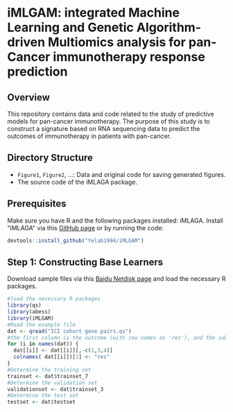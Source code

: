 # iMLGAM: integrated Machine Learning and Genetic Algorithm-driven Multiomics analysis for pan-Cancer immunotherapy response prediction

## Overview

This repository contains data and code related to the study of predictive models for pan-cancer immunotherapy. The purpose of this study is to construct a signature based on RNA sequencing data to predict the outcomes of immunotherapy in patients with pan-cancer.

## Directory Structure

- `Figure1`, `Figure2`, ...: Data and original code for saving generated figures.
- The source code of the iMLAGA package.

## Prerequisites

Make sure you have R and the following packages installed: iMLAGA. Install "iMLAGA" via this [GitHub page](https://github.com/Yelab1994/iMLAGA) or by running the code:

```R
devtools::install_github("Yelab1994/iMLGAM")
```
## Step 1: Constructing Base Learners
Download sample files via this [Baidu Netdisk page](https://pan.baidu.com/s/1DmL1MBvDnn4JT798wFRoSQ?pwd=h527) and load the necessary R packages.

```R
#load the necessary R packages
library(qs)
library(abess)
library(iMLGAM)
#Read the example file
dat <- qread("ICI cohort gene pairs.qs")
#the first column is the outcome (with row names as 'res'), and the subsequent columns are features.
for (i in names(dat)) {
  dat[[i]] <- dat[[i]][,-c(1,3,4)]
  colnames( dat[[i]])[1] <- "res"
}
#Determine the training set
trainset <- dat$trainset_7
#Determine the validation set
validationset <- dat$trainset_3
#Determine the test set 
testset <- dat$testset 
```
